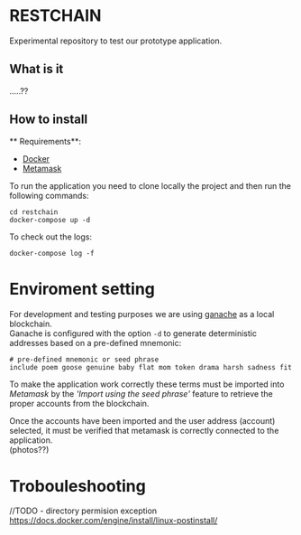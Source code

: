 # RESTCHAIN
Experimental repository to test our prototype application.

## What is it

.....??
## How to install
** Requirements**:

* [Docker](https://www.docker.com/) 
* [Metamask](https://metamask.io)

To run the application you need to clone locally the project and then run the following commands:

```
cd restchain
docker-compose up -d 
```

To check out the logs:

```
docker-compose log -f
```

# Enviroment setting
For development and testing purposes we are using [ganache](https://github.com/trufflesuite/ganache-cli) as a local blockchain.  
Ganache is configured with the option `-d` to generate deterministic addresses based on a pre-defined mnemonic:

```
# pre-defined mnemonic or seed phrase
include poem goose genuine baby flat mom token drama harsh sadness fit
```
To make the application work correctly these terms must be imported into *Metamask* by the *'Import using the seed phrase'* feature to retrieve the proper accounts from the blockchain.

Once the accounts have been imported and the user address (account) selected, it must be verified that metamask is correctly connected to the application.  
(photos??)

# Trobouleshooting
//TODO - directory permision exception  
https://docs.docker.com/engine/install/linux-postinstall/
